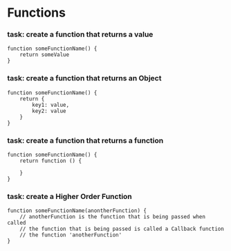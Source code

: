 # Functions
### task: create a function that returns a value

```
function someFunctionName() {
    return someValue
}

```

### task: create a function that returns an Object

```
function someFunctionName() {
    return {
        key1: value,
        key2: value
    }
}

```

### task: create a function that returns a function

```
function someFunctionName() {
    return function () {

    }
}

```

### task: create a Higher Order Function


```
function someFunctionName(anontherFunction) {
    // anotherFunction is the function that is being passed when called 
    // the function that is being passed is called a Callback function
    // the function 'anotherFunction'
}

```